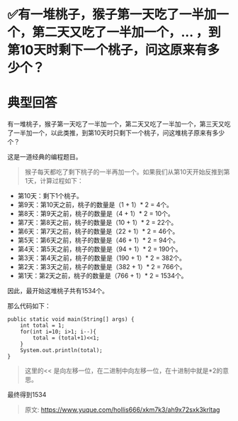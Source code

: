 # ✅有一堆桃子，猴子第一天吃了一半加一个，第二天又吃了一半加一个，... ，到第10天时剩下一个桃子，问这原来有多少个？

# 典型回答


有一堆桃子，猴子第一天吃了一半加一个，第二天又吃了一半加一个，第三天又吃了一半加一个，以此类推，到第10天时只剩下一个桃子，问这堆桃子原来有多少个？



这是一道经典的编程题目。



>猴子每天都吃了剩下桃子的一半再加一个。如果我们从第10天开始反推到第1天，计算过程如下：

+ 第10天：剩下1个桃子。
+ 第9天：第10天之前，桃子的数量是（1 + 1）* 2 = 4个。
+ 第8天：第9天之前，桃子的数量是（4 + 1）* 2 = 10个。
+ 第7天：第8天之前，桃子的数量是（10 + 1）* 2 = 22个。
+ 第6天：第7天之前，桃子的数量是（22 + 1）* 2 = 46个。
+ 第5天：第6天之前，桃子的数量是（46 + 1）* 2 = 94个。
+ 第4天：第5天之前，桃子的数量是（94 + 1）* 2 = 190个。
+ 第3天：第4天之前，桃子的数量是（190 + 1）* 2 = 382个。
+ 第2天：第3天之前，桃子的数量是（382 + 1）* 2 = 766个。
+ 第1天：第2天之前，桃子的数量是（766 + 1）* 2 = 1534个。

因此，最开始这堆桃子共有1534个。



那么代码如下：

```plain
public static void main(String[] args) {
    int total = 1;
    for(int i=10; i>1; i--){
        total = (total+1)<<1;
    }
    System.out.println(total);
}
```

<font style="color:rgb(55, 65, 81);background-color:rgb(247, 247, 248);"></font>

> 这里的<< 是向左移一位，在二进制中向左移一位，在十进制中就是*2的意思。
>



最终得到1534



> 原文: <https://www.yuque.com/hollis666/xkm7k3/ah9x72sxk3krltag>